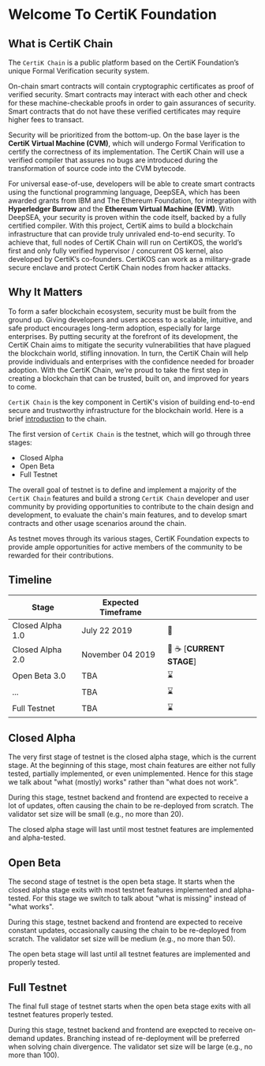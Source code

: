 # Welcome To CertiK Foundation

## What is CertiK Chain

The `CertiK Chain` is a public platform based on the CertiK Foundation’s unique Formal Verification security system.

On-chain smart contracts will contain cryptographic certificates as proof of verified security. Smart contracts may interact with each other and check for these machine-checkable proofs in order to gain assurances of security. Smart contracts that do not have these verified certificates may require higher fees to transact.

Security will be prioritized from the bottom-up. On the base layer is the **CertiK Virtual Machine (CVM)**, which will undergo Formal Verification to certify the correctness of its implementation. The CertiK Chain will use a verified compiler that assures no bugs are introduced during the transformation of source code into the CVM bytecode.

For universal ease-of-use, developers will be able to create smart contracts using the functional programming language, DeepSEA, which has been awarded grants from IBM and The Ethereum Foundation, for integration with **Hyperledger Burrow** and the **Ethereum Virtual Machine (EVM)**. With DeepSEA, your security is proven within the code itself, backed by a fully certified compiler.
With this project, CertiK aims to build a blockchain infrastructure that can provide truly unrivaled end-to-end security. To achieve that, full nodes of CertiK Chain will run on CertiKOS, the world’s first and only fully verified hypervisor / concurrent OS kernel, also developed by CertiK’s co-founders. CertiKOS can work as a military-grade secure enclave and protect CertiK Chain nodes from hacker attacks.

## Why It Matters

To form a safer blockchain ecosystem, security must be built from the ground up. Giving developers and users access to a scalable, intuitive, and safe product encourages long-term adoption, especially for large enterprises.
By putting security at the forefront of its development, the CertiK Chain aims to mitigate the security vulnerabilities that have plagued the blockchain world, stifling innovation. In turn, the CertiK Chain will help provide individuals and enterprises with the confidence needed for broader adoption.
With the CertiK Chain, we’re proud to take the first step in creating a blockchain that can be trusted, built on, and improved for years to come.

`CertiK Chain` is the key component in CertiK's vision of building end-to-end secure and trustworthy infrastructure for the blockchain world. Here is a brief [introduction](https://medium.com/certik/introducing-the-certik-chain-26629248da3c) to the chain.

The first version of `CertiK Chain` is the testnet, which will go through three stages:

* Closed Alpha
* Open Beta
* Full Testnet

The overall goal of testnet is to define and implement a majority of the `CertiK Chain` features and build a strong `CertiK Chain` developer and user community by providing opportunities to contribute to the chain design and development, to evaluate the chain's main features, and to develop smart contracts and other usage scenarios around the chain.

As testnet moves through its various stages, CertiK Foundation expects to provide ample opportunities for active members of the community to be rewarded for their contributions.

## Timeline

| Stage  | Expected Timeframe |       |
| ------ | ------------------ | ----- |
| Closed Alpha 1.0 | July 22 2019 | 🚀 |
| Closed Alpha 2.0 | November 04 2019 | 🚀 ☕ [**CURRENT STAGE**]|
| Open Beta 3.0    | TBA | ⌛ |
| ...              | TBA | ⌛ |
| Full Testnet     | TBA | ⌛ |

## Closed Alpha

The very first stage of testnet is the closed alpha stage, which is the current stage. At the beginning of this stage, most chain features are either not fully tested, partially implemented, or even unimplemented. Hence for this stage we talk about "what (mostly) works" rather than "what does not work".

During this stage, testnet backend and frontend are expected to receive a lot of updates, often causing the chain to be re-deployed from scratch. The validator set size will be small (e.g., no more than 20).

The closed alpha stage will last until most testnet features are implemented and alpha-tested.

## Open Beta

The second stage of testnet is the open beta stage. It starts when the closed alpha stage exits with most testnet features implemented and alpha-tested. For this stage we switch to talk about "what is missing" instead of "what works".

During this stage, testnet backend and frontend are expected to receive constant updates, occasionally causing the chain to be re-deployed from scratch. The validator set size will be medium (e.g., no more than 50).

The open beta stage will last until all testnet features are implemented and properly tested.

## Full Testnet

The final full stage of testnet starts when the open beta stage exits with all testnet features properly tested.

During this stage, testnet backend and frontend are exepcted to receive on-demand updates. Branching instead of re-deployment will be preferred when solving chain divergence. The validator set size will be large (e.g., no more than 100).
